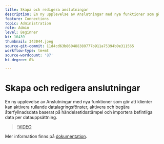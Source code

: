 ```yaml
---
title: Skapa och redigera anslutningar
description: En ny upplevelse av Anslutningar med nya funktioner som gör att klienter kan aktivera rullande datalagringsfönster, aktivera och begära data för bakåtfyllnad baserat på händelser.. (Beskrivningarna ska vara mellan 60 och 160 tecken).
feature: Connections
topic: Administration
role: Admin
level: Beginner
kt: 10439
thumbnail: 343044.jpeg
source-git-commit: 11d4cd63b860488380777b911a75394b0e311565
workflow-type: tm+mt
source-wordcount: '87'
ht-degree: 0%

---
```



# Skapa och redigera anslutningar

En ny upplevelse av Anslutningar med nya funktioner som gör att klienter kan aktivera rullande datalagringsfönster, aktivera och begära återfyllnadsdata baserat på händelsetidsstämpel och importera befintliga data per datauppsättning.

>[!VIDEO](https://video.tv.adobe.com/v/343044/?quality=12&learn=on)

Mer information finns på [dokumentation](https://experienceleague.adobe.com/docs/analytics-platform/using/cja-connections/create-connection.html?lang=en).
